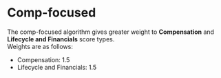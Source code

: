# Comp-focused
The comp-focused algorithm gives greater weight to **Compensation** and **Lifecycle and Financials** score types.  
Weights are as follows:
- Compensation: 1.5
- Lifecycle and Financials: 1.5
